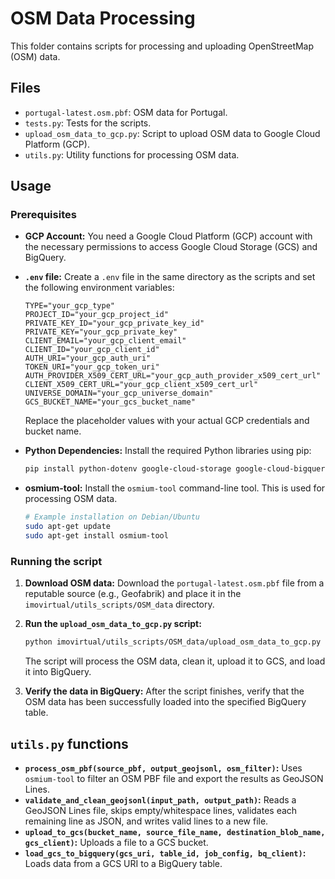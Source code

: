 # OSM Data Processing

This folder contains scripts for processing and uploading OpenStreetMap (OSM) data.

## Files

*   `portugal-latest.osm.pbf`: OSM data for Portugal.
*   `tests.py`: Tests for the scripts.
*   `upload_osm_data_to_gcp.py`: Script to upload OSM data to Google Cloud Platform (GCP).
*   `utils.py`: Utility functions for processing OSM data.

## Usage

### Prerequisites

*   **GCP Account:** You need a Google Cloud Platform (GCP) account with the necessary permissions to access Google Cloud Storage (GCS) and BigQuery.
*   **`.env` file:** Create a `.env` file in the same directory as the scripts and set the following environment variables:

    ```
    TYPE="your_gcp_type"
    PROJECT_ID="your_gcp_project_id"
    PRIVATE_KEY_ID="your_gcp_private_key_id"
    PRIVATE_KEY="your_gcp_private_key"
    CLIENT_EMAIL="your_gcp_client_email"
    CLIENT_ID="your_gcp_client_id"
    AUTH_URI="your_gcp_auth_uri"
    TOKEN_URI="your_gcp_token_uri"
    AUTH_PROVIDER_X509_CERT_URL="your_gcp_auth_provider_x509_cert_url"
    CLIENT_X509_CERT_URL="your_gcp_client_x509_cert_url"
    UNIVERSE_DOMAIN="your_gcp_universe_domain"
    GCS_BUCKET_NAME="your_gcs_bucket_name"
    ```

    Replace the placeholder values with your actual GCP credentials and bucket name.
*   **Python Dependencies:** Install the required Python libraries using pip:

    ```bash
    pip install python-dotenv google-cloud-storage google-cloud-bigquery geopandas
    ```
*   **osmium-tool:** Install the `osmium-tool` command-line tool. This is used for processing OSM data.

    ```bash
    # Example installation on Debian/Ubuntu
    sudo apt-get update
    sudo apt-get install osmium-tool
    ```

### Running the script

1.  **Download OSM data:** Download the `portugal-latest.osm.pbf` file from a reputable source (e.g., Geofabrik) and place it in the `imovirtual/utils_scripts/OSM_data` directory.
2.  **Run the `upload_osm_data_to_gcp.py` script:**

    ```bash
    python imovirtual/utils_scripts/OSM_data/upload_osm_data_to_gcp.py
    ```

    The script will process the OSM data, clean it, upload it to GCS, and load it into BigQuery.
3.  **Verify the data in BigQuery:** After the script finishes, verify that the OSM data has been successfully loaded into the specified BigQuery table.

## `utils.py` functions

*   **`process_osm_pbf(source_pbf, output_geojsonl, osm_filter)`:** Uses `osmium-tool` to filter an OSM PBF file and export the results as GeoJSON Lines.
*   **`validate_and_clean_geojsonl(input_path, output_path)`:** Reads a GeoJSON Lines file, skips empty/whitespace lines, validates each remaining line as JSON, and writes valid lines to a new file.
*   **`upload_to_gcs(bucket_name, source_file_name, destination_blob_name, gcs_client)`:** Uploads a file to a GCS bucket.
*   **`load_gcs_to_bigquery(gcs_uri, table_id, job_config, bq_client)`:** Loads data from a GCS URI to a BigQuery table.